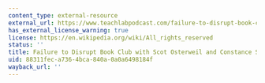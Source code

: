 ```yaml
---
content_type: external-resource
external_url: https://www.teachlabpodcast.com/failure-to-disrupt-book-club-with-scot-osterweil-and-constance-steinkuehler/
has_external_license_warning: true
license: https://en.wikipedia.org/wiki/All_rights_reserved
status: ''
title: Failure to Disrupt Book Club with Scot Osterweil and Constance Steinkuehler
uid: 88311fec-a736-4bca-840a-0a0a6498184f
wayback_url: ''
---
```

